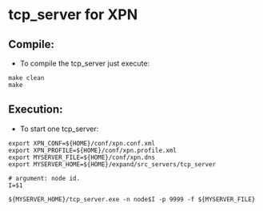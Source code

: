 
# tcp_server for XPN


## Compile:

* To compile the tcp_server just execute:
```
make clean
make
```

## Execution:

* To start one tcp_server:
```
export XPN_CONF=${HOME}/conf/xpn.conf.xml
export XPN_PROFILE=${HOME}/conf/xpn.profile.xml
export MYSERVER_FILE=${HOME}/conf/xpn.dns
export MYSERVER_HOME=${HOME}/expand/src_servers/tcp_server

# argument: node id.
I=$1

${MYSERVER_HOME}/tcp_server.exe -n node$I -p 9999 -f ${MYSERVER_FILE}
```


